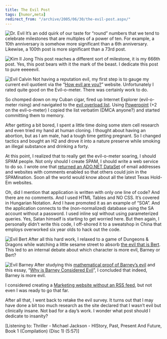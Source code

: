 ```yaml
---
title: The Evil Post
tags: [humor,meta]
redirect_from: "/archive/2005/06/30/the-evil-post.aspx/"
---
```


![Dr. Evil](https://haacked.com/images/DrEvil.jpg) It’s an odd quirk of
our taste for “round” numbers that we tend to celebrate milestones that
are multiples of a power of ten. For example, a 10th anniversary is
somehow more significant than a 6th anniversary. Likewise, a 100th post
is more significant than a 73rd post.

![Kim Il Jong](https://haacked.com/images/kimiljong.jpg) This post
reaches a different sort of milestone, it is my 666th post. Yes, this
post bears with it the mark of the beast. I dedicate this post to pure
eeeeevil.

![Evil Calvin](https://haacked.com/images/evilCalvin.jpg) Not having a
reputation evil, my first step is to gauge my current evil quotient via
the “[How evil are you?](http://home.att.net/~slugbutter/evil/)”
website. Unfortunately I rated quite good on the Evil-o-meter. There was
certainly work to do.

So chomped down on my Cuban cigar, fired up Internet Explorer
(evil-o-meter rising) and navigated to the [evil overload
list](http://www.eviloverlord.com/lists/overlord.html). Using
[Powerpoint](http://www.wired.com/wired/archive/11.09/ppt2.html) (+2 on
the evil-o-meter) I copied the list verbatim (DMCA anyone?) and started
committing them to memory.

After getting a bit bored, I spent a little time doing some stem cell
research and even tried my hand at human cloning. I thought about having
an abortion, but as I am male, had a tough time getting pregnant. So I
changed tactics and bought an H2 and drove it into a nature preserve
while smoking an illegal substance and drinking a forty.

At this point, I realized that to really get the evil-o-meter soaring, I
should SPAM people. Not only should I create SPAM, I should write a web
service to do so. I wrote one that [returned an ADO.NET
DataSet](http://www.hanselman.com/blog/ReturningDataSetsFromWebServicesIsTheSpawnOfSatanAndRepresentsAllThatIsTrulyEvilInTheWorld.aspx)
of email addresses and websites with comments enabled so that others
could join in the SPAMination. Soon all the world would know about all
the latest Texas Hold-Em websites.

Oh, did I mention that application is written with only one line of
code? And there are no comments. And I used HTML Tables and NO CSS. It’s
covered in Hungarian Notation. And I have promoted it as an example of
“SOA”. And the application connects to the (non-normalized) database
using the SA account without a password. I used inline sql without using
parameterized queries. Yes, Satan himself is starting to get worried
here. But then again, I personally didn’t write this code, I off-shored
it to a sweatshop in China that employs overworked six year olds to hack
out the code.

![Evil Bert](https://haacked.com/images/EvilBert.jpg) After all this hard
work, I relaxed to a game of Dungeons & Dragons while watching a little
sesame street to absorb [the evil that is
Bert](http://www.bertisevil.tv/index2.htm). This led to an internal
debate about which character is more evil, Barney or Bert?

![Evil Barney](https://haacked.com/images/evilBarney.jpg) After studying
this [mathematical proof of Barney’s
evil](http://www.geocities.com/h2lee/barney.html) and this essay, “[Why
is Barney Considered Evil](http://www.vitriol.com/barney.html)”, I
concluded that indeed, Barney is more evil.

I considered creating a [Marketing website without an RSS
feed](http://radio.weblogs.com/0001011/2005/02/19.html#a9456), but not
even I was ready to go that far.

After all that, I went back to retake the evil survey. It turns out that
I may have done a bit too much research as the site declared that I
wasn’t evil but clinically insane. Not bad for a day’s work. I wonder
what post should I dedicate to insanity?

[Listening to: Thriller - Michael Jackson - HIStory, Past, Present And
Future, Book 1 (Compilation) (Disc 1) (5:57)]

